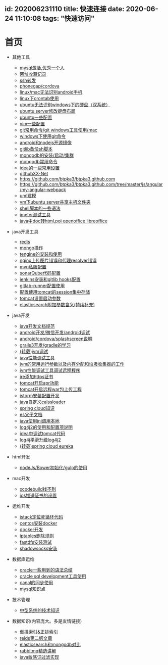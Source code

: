 id: 202006231110
title: 快速连接
date: 2020-06-24 11:10:08
tags: "快速访问"
---------
# 首页

* 其他工具
  
  * [mysql激活,优秀一个人](https://www.jianshu.com/p/5f693b4c9468)
  * [网址收藏记录](/2020/06/23/2019/urlCollection)
  * [ssh转发](/2020/06/23/2019/sshforwrod)
  * [phonegap/cordova](/2020/06/23/2019/phonegap)
  * [linux/mac无法识别android手机](/2020/06/23/2019/android)
  * [linux下crontab使用](/2020/06/23/2019/crontab)
  * [ubuntu无法识别windows下的硬盘（双系统）](/2020/06/23/2019/unableDisk)
  * [ubuntu server修改键盘布局](/2020/06/23/2019/serverKeyWord)
  * [ubuntu一些配置](/2020/06/23/2019/ubuntu)
  * [vim一些配置](/2020/06/23/2019/vim)
  * [git常用命令/git windows工具使用/mac](/2020/06/23/2019/git)
  * [windows下使用git命令](/2020/06/23/2019/gitWindows)
  * [android和nodejs开源镜像](/2020/06/23/2019/android)
  * [gitlib备份sh脚本](/2020/06/23/2019/gitlibBack)
  * [mongodb的安装/启动/集群](/2020/06/23/2019/mongodb)
  * [mongodb常用命令](/2020/06/23/2019/mongodbCmd)
  * [idea的一些常用设置](/2020/06/23/2019/idea)
  * [githubXX-Net](https://github.com/XX-net/XX-Net/wiki/Register-Google-appid)
  * https://github.com/btpka3/btpka3.github.com
  * https://github.com/btpka3/btpka3.github.com/tree/master/js/angular/my-angular-webpack
  * [uml建模](/2020/06/23/2019/umlAstah)
  * [vm下ubuntu server共享主机文件夹](/2020/06/23/2019/vmShare)
  * [shell脚本的一些语法](/2020/06/23/2019/shell)
  * [jmeter测试工具](/2020/06/23/2019/jmetertest)
  * [java中doc转html,poi openoffice libreoffice](/2020/06/23/2019/javaDocToHtmlAndOffice)

* java开发工具
  
  * [redis](/2020/06/23/2019/redis)
  * [mongo操作](/2020/06/23/2019/mongo)
  * [tengine的安装和使用](/2020/06/23/2019/tengine)
  * [nginx上传图片错误和代理resolver错误](/2020/06/23/2019/nginxMaxBuff)
  * [mvn私服配置](/2020/06/23/2019/nexus)
  * [sonarQube代码配置](/2020/06/23/2019/sonar)
  * [jenkins安装和gitlib hooks配置](/2020/06/23/2019/jenkins)
  * [gitlab-runner配置使用](/2020/06/23/2019/gitlab-runner)
  * [配置使用tomcat的session集中存储](/2020/06/23/2019/tomcat-session)
  * [tomcat设置启动参数](/2020/06/23/2019/tomcat-setenv)
  * [elasticsearch附加参数含义(持续补充)](/2020/06/23/2019/elasticsearchproperties)

* java开发
  
  * [java开发文档规范](/2020/06/23/2019/groovyDoc)
  * [android开发/微信开发/android调试](/2020/06/23/2019/androidDevelop)
  * [android/cordova/splashscreen说明](/2020/06/23/2019/splashscreen)
  * [grails3开发/gradle的学习](/2020/06/23/2019/grailsGradle)
  * [(转载)jvm调试](/2020/06/23/2019/jvm调试)
  * [java性能调试工具](/2020/06/23/2019/jvmDebug)
  * [jvm的常用运行参数以及内存分配和垃圾收集器的工作](/2020/06/23/2019/jvmXmSurvivor)
  * [jvm性能调试工具调试远程程序](/2020/06/23/2019/jvmRemotePerformance)
  * [jre添加https证书](/2020/06/23/2019/jreHttps)
  * [tomcat开启apr功能](/2020/06/23/2019/tomcatApr)
  * [tomcat开启远程war包上传工程](/2020/06/23/2019/tomcatOriginWar)
  * [jstorm安装配置开发](/2020/06/23/2019/jstormDeveloper)
  * [java自定义calssloader](/2020/06/23/2019/javaClassLoader)
  * [spring cloud知识](/2020/06/23/2019/springCloudknowledge)
  * [es父子文档](/2020/06/23/2019/elasticleftjoin)
  * [java使用jni调用本地](/2020/06/23/2019/javajniclass)
  * [log4j2的使用和配置项说明](/2020/06/23/2019/log4j2InfoAndUse)
  * [idea中调试tomcat代码](/2020/06/23/2019/ideaDebugTomcat8)
  * [log4j平滑升级log4j2](/2020/06/23/2019/log4juploadlog4j2)
  * [(转载)spring cloud eureka](https://blog.csdn.net/cqupt2010212062/article/details/78750104)

* html开发
  
  * [nodeJs/Bower初始化/gulp的使用](/2020/06/23/2019/bower)

* mac开发
  
  * [xcodebuild找不到](/2020/06/23/2019/macXcode)
  * [ios推送证书的设置](/2020/06/23/2019/iphoneAPN)

* 运维开发
  
  * [jstack定位死循环代码](/2020/06/23/2019/linuxJstackJava)
  * [centos安装docker](/2020/06/23/2019/installDocker)
  * [docker开发](/2020/06/23/2019/docker)
  * [iptables删除规则](/2020/06/23/2019/iptables)
  * [fastdfs安装测试](/2020/06/23/2019/fastdfs)
  * [shadowsocks安装](/2020/06/23/2019/shadowsocks)

* 数据库运维
  
  * [oracle一些用到的语法总结](/2020/06/23/2019/oracleSql)
  * [oracle sql development工具使用](/2020/06/23/2019/oracleDevelopment)
  * [canal的同步使用](/2020/06/23/2019/otterAndCanal)
  * [mysql知识点](/2020/06/23/2019/mysql知识点)

* 技术管理

  * [中型系统的技术知识](/2020/06/23/2019/developismanager)

* 数据知识(内容庞大。多是友情链接)
  
  * [倒排索引&正排索引](http://note.youdao.com/noteshare?id=e13f5f79e434f909f12744a16bc58f93)
  * [reids第二版文章](https://www.kancloud.cn/kancloud/redisbook/63822)
  * [elasticsearch和mongodb对比](https://app.yinxiang.com/fx/ba38d8c7-0083-4753-ac60-587996c51750)
  * [rabbitmq精选讲解](https://www.jianshu.com/p/833119530699)
  * [java敏感词过滤实现](https://github.com/robert-bor/aho-corasick)